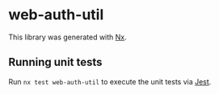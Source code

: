 # web-auth-util

This library was generated with [Nx](https://nx.dev).

## Running unit tests

Run `nx test web-auth-util` to execute the unit tests via [Jest](https://jestjs.io).
